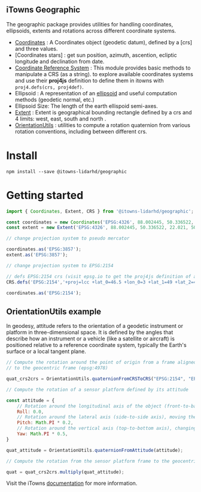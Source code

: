 ## iTowns Geographic

The geographic package provides utilities for handling coordinates, ellipsoids, extents and rotations across different coordinate systems.

* [Coordinates](http://www.itowns-project.org/itowns/docs/#api/Geographic/Coordinates) : A Coordinates object (geodetic datum), defined by a [crs] and three values.
* [Coordinates stars] : get sun position, azimuth, ascention, ecliptic longitude and declination from date.
* [Coordinate Reference System](http://www.itowns-project.org/itowns/docs/#api/Geographic/CRS) : This module provides basic methods to manipulate a CRS (as a string). to explore available coordinates systems and use their **proj4js** definition to define them in itowns with `proj4.defs(crs, proj4def)`.
* Ellipsoid : A representation of an [ellipsoid](https://en.wikipedia.org/wiki/Ellipsoid) and useful computation methods (geodetic normal, etc.)
* Ellipsoid Size: The length of the earth ellispoid semi-axes.
* [Extent](http://www.itowns-project.org/itowns/docs/#api/Geographic/Extent) : Extent is geographical bounding rectangle defined by a crs and 4 limits: west, east, south and north .
* [OrientationUtils](http://www.itowns-project.org/itowns/docs/#api/Geographic/OrientationUtils) : utilities to compute a rotation quaternion from various rotation conventions, including between different crs.

# Install

`npm install --save @itowns-lidarhd/geographic`

# Getting started

```js
import { Coordinates, Extent, CRS } from '@itowns-lidarhd/geographic';

const coordinates = new Coordinates('EPSG:4326', 88.002445, 50.336522, 120.32201);
const extent = new Extent('EPSG:4326', 88.002445, 50.336522, 22.021, 50.302548);

// change projection system to pseudo mercator

coordinates.as('EPSG:3857');
extent.as('EPSG:3857');

// change projection system to EPSG:2154

// defs EPSG:2154 crs (visit epsg.io to get the proj4js definition of a crs)
CRS.defs('EPSG:2154','+proj=lcc +lat_0=46.5 +lon_0=3 +lat_1=49 +lat_2=44 +x_0=700000 +y_0=6600000 +ellps=GRS80 +towgs84=0,0,0,0,0,0,0 +units=m +no_defs +type=crs');

coordinates.as('EPSG:2154');

```

## OrientationUtils example 

In geodesy, attitude refers to the orientation of a geodetic instrument or platform in three-dimensional space. It is defined by the angles that describe how an instrument or a vehicle (like a satellite or aircraft) is positioned relative to a reference coordinate system, typically the Earth's surface or a local tangent plane.

```js
// Compute the rotation around the point of origin from a frame aligned with Lambert93 axes (epsg:2154),
// to the geocentric frame (epsg:4978)

quat_crs2crs = OrientationUtils.quaternionFromCRSToCRS("EPSG:2154", "EPSG:4978")(origin);

// Compute the rotation of a sensor platform defined by its attitude

const attitude = {
	// Rotation around the longitudinal axis of the object (front-to-back axis), tilting the object sideways.
	Roll: 0.0,
	// Rotation around the lateral axis (side-to-side axis), moving the nose or front up or down.
	Pitch: Math.PI * 0.2,
	// Rotation around the vertical axis (top-to-bottom axis), changing the direction the object is facing horizontally.
	Yaw: Math.PI * 0.5,
}

quat_attitude = OrientationUtils.quaternionFromAttitude(attitude);

// Compute the rotation from the sensor platform frame to the geocentric frame

quat = quat_crs2crs.multiply(quat_attitude);
```

Visit the iTowns [documentation](http://www.itowns-project.org/itowns/docs/#home) for more information.
